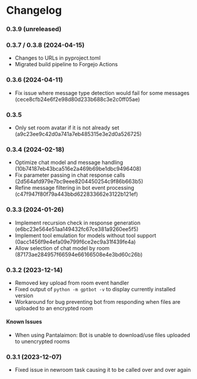 # Changelog

### 0.3.9 (unreleased)

### 0.3.7 / 0.3.8 (2024-04-15)

* Changes to URLs in pyproject.toml
* Migrated build pipeline to Forgejo Actions

### 0.3.6 (2024-04-11)

* Fix issue where message type detection would fail for some messages (cece8cfb24e6f2e98d80d233b688c3e2c0ff05ae)

### 0.3.5

* Only set room avatar if it is not already set (a9c23ee9c42d0a741a7eb485315e3e2d0a526725)

### 0.3.4 (2024-02-18)

* Optimize chat model and message handling (10b74187eb43bca516e2a469b69be1dbc9496408)
* Fix parameter passing in chat response calls (2d564afd979e7bc9eee8204450254c9f86b663b5)
* Refine message filtering in bot event processing (c47f947f80f79a443bbd622833662e3122b121ef)

### 0.3.3 (2024-01-26)

* Implement recursion check in response generation (e6bc23e564e51aa149432fc67ce381a9260ee5f5)
* Implement tool emulation for models without tool support (0acc1456f9e4efa09e799f6ce2ec9a31f439fe4a)
* Allow selection of chat model by room (87173ae284957f66594e66166508e4e3bd60c26b)

### 0.3.2 (2023-12-14)

* Removed key upload from room event handler
* Fixed output of `python -m gptbot -v` to display currently installed version
* Workaround for bug preventing bot from responding when files are uploaded to an encrypted room

#### Known Issues

* When using Pantalaimon: Bot is unable to download/use files uploaded to unencrypted rooms

### 0.3.1 (2023-12-07)

* Fixed issue in newroom task causing it to be called over and over again